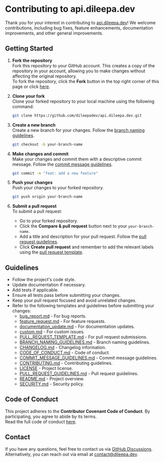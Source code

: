 # Contributing to api.dileepa.dev

Thank you for your interest in contributing to [api.dileepa.dev](https://github.com/dileepadev/api.dileepa.dev)! We welcome contributions, including bug fixes, feature enhancements, documentation improvements, and other general improvements.

## Getting Started

1. **Fork the repository**  
   Fork this repository to your GitHub account. This creates a copy of the repository in your account, allowing you to make changes without affecting the original repository.  
   To fork the repository, click the **Fork** button in the top right corner of this page or click [here](https://github.com/dileepadev/api.dileepa.dev/fork).

2. **Clone your fork**  
   Clone your forked repository to your local machine using the following command:

   ```bash
   git clone https://github.com/dileepadev/api.dileepa.dev.git
   ```

3. **Create a new branch**  
   Create a new branch for your changes. Follow the [branch naming guidelines](BRANCH_NAMING_GUIDELINES.md).

   ```bash
   git checkout -b your-branch-name
   ```

4. **Make changes and commit**  
   Make your changes and commit them with a descriptive commit message. Follow the [commit message guidelines](COMMIT_MESSAGE_GUIDELINES.md).

   ```bash
   git commit -m "feat: add a new feature"
   ```

5. **Push your changes**  
   Push your changes to your forked repository.

   ```bash
   git push origin your-branch-name
   ```

6. **Submit a pull request**  
   To submit a pull request:
   - Go to your forked repository.
   - Click the **Compare & pull request** button next to your `your-branch-name`.
   - Add a title and description for your pull request. Follow the [pull request guidelines](PULL_REQUEST_GUIDELINES.md).
   - Click **Create pull request** and remember to add the relevant labels using the [pull request template](.github/PULL_REQUEST_TEMPLATE.md).

## Guidelines

- Follow the project's code style.
- Update documentation if necessary.
- Add tests if applicable.
- Ensure all tests pass before submitting your changes.
- Keep your pull request focused and avoid unrelated changes.
- Refer to the following templates and guidelines before submitting your changes:
  - [bug_report.md](.github/ISSUE_TEMPLATE/bug_report.md) - For bug reports.
  - [feature_request.md](.github/ISSUE_TEMPLATE/feature_request.md) - For feature requests.
  - [documentation_update.md](.github/ISSUE_TEMPLATE/documentation_update.md) - For documentation updates.
  - [custom.md](.github/ISSUE_TEMPLATE/custom.md) - For custom issues.
  - [PULL_REQUEST_TEMPLATE.md](.github/PULL_REQUEST_TEMPLATE.md) - For pull request submissions.
  - [BRANCH_NAMING_GUIDELINES.md](BRANCH_NAMING_GUIDELINES.md) - Branch naming guidelines.
  - [CHANGELOG.md](CHANGELOG.md) - Changelog information.
  - [CODE_OF_CONDUCT.md](CODE_OF_CONDUCT.md) - Code of conduct.
  - [COMMIT_MESSAGE_GUIDELINES.md](COMMIT_MESSAGE_GUIDELINES.md) - Commit message guidelines.
  - [CONTRIBUTING.md](CONTRIBUTING.md) - Contributing guidelines.
  - [LICENSE](LICENSE) - Project license.
  - [PULL_REQUEST_GUIDELINES.md](PULL_REQUEST_GUIDELINES.md) - Pull request guidelines.
  - [README.md](README.md) - Project overview.
  - [SECURITY.md](SECURITY.md) - Security policy.

## Code of Conduct

This project adheres to the **Contributor Covenant Code of Conduct**. By participating, you agree to abide by its terms.  
Read the full code of conduct [here](CODE_OF_CONDUCT.md).

## Contact

If you have any questions, feel free to contact us via [GitHub Discussions](https://github.com/dileepadev/api.dileepa.dev/discussions).  
Alternatively, you can reach out via email at <contact@dileepa.dev>.
